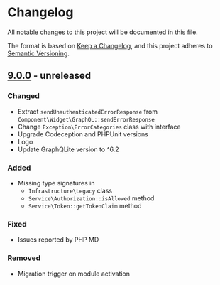 # Changelog
All notable changes to this project will be documented in this file.

The format is based on [Keep a Changelog](https://keepachangelog.com/en/1.0.0/),
and this project adheres to [Semantic Versioning](https://semver.org/spec/v2.0.0.html).

## [9.0.0] - unreleased

### Changed
- Extract `sendUnauthenticatedErrorResponse` from `Component\Widget\GraphQL::sendErrorResponse`
- Change `Exception\ErrorCategories` class with interface
- Upgrade Codeception and PHPUnit versions
- Logo
- Update GraphQLite version to ^6.2

### Added
- Missing type signatures in
  - `Infrastructure\Legacy` class
  - `Service\Authorization::isAllowed` method
  - `Service\Token::getTokenClaim` method

### Fixed
- Issues reported by PHP MD

### Removed
- Migration trigger on module activation

[9.0.0]: https://github.com/OXID-eSales/graphql-base-module/compare/v8.0.1...b-7.1.x

